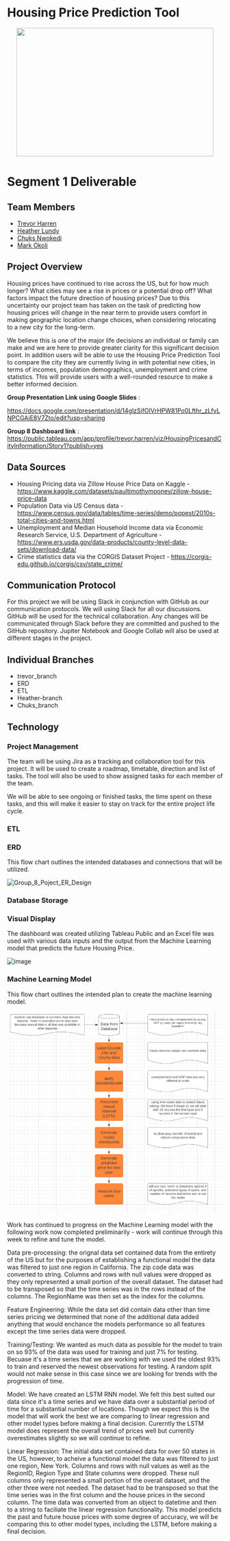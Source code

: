 # Housing Price Prediction Tool

<p align="center">
  <img width="460" height="300" src="https://user-images.githubusercontent.com/92001105/159185004-07517832-7a16-438e-873c-4a9593e21272.png">
</p>

# Segment 1 Deliverable

## Team Members

* [Trevor Harren](https://github.com/tharren12)
* [Heather Lundy](https://github.com/hal1277)
* [Chuks Nwokedi](https://github.com/Chuks-SN)
* [Mark Okoli](https://github.com/MasterMark2021)

## Project Overview

Housing prices have continued to rise across the US, but for how much longer? What cities may see a rise in prices or a potential drop off? What factors impact the future direction of housing prices? Due to this uncertainty our project team has taken on the task of predicting how housing prices will change in the near term to provide users comfort in making geographic location change choices, when considering relocating to a new city for the long-term.

We believe this is one of the major life decisions an individual or family can make and we are here to provide greater clarity for this significant decision point. In addition users will be able to use the Housing Price Prediction Tool to compare the city they are currently living in with potential new cities, in terms of incomes, population demographics, unemployment and crime statistics. This will provide users with a well-rounded resource to make a better informed decision.

**Group Presentation Link using Google Slides** :

https://docs.google.com/presentation/d/14glzSifOIVrHPW81Po0Lfthr_zLfvLNPCGAjE8V7Zto/edit?usp=sharing

**Group 8 Dashboard link** : https://public.tableau.com/app/profile/trevor.harren/viz/HousingPricesandCityInformation/Story1?publish=yes

## Data Sources 

* Housing Pricing data via Zillow House Price Data on Kaggle - https://www.kaggle.com/datasets/paultimothymooney/zillow-house-price-data
* Population Data via US Census data - https://www.census.gov/data/tables/time-series/demo/popest/2010s-total-cities-and-towns.html
* Unemployment and Median Household Income data via Economic Research Service, U.S. Department of Agriculture - https://www.ers.usda.gov/data-products/county-level-data-sets/download-data/
* Crime statistics data via the CORGIS Dataset Project - https://corgis-edu.github.io/corgis/csv/state_crime/

## Communication Protocol
For this project we will be using Slack in conjunction with GitHub as our communication protocols. We will using Slack for all our discussions. GitHub will be used for the technical collaboration. Any changes will be communicated through Slack before they are committed and pushed to the GitHub repository. Jupiter Notebook and Google Collab will also be used at different stages in the project. 

## Individual Branches

* trevor_branch
* ERD
* ETL
* Heather-branch
* Chuks_branch

## Technology

### Project Management 
The team will be using Jira as a tracking and collaboration tool for this project. It will be used to create a roadmap, timetable, direction and list of tasks. The tool will also be used to show assigned tasks for each member of the team.

We will be able to see ongoing or finished tasks, the time spent on these tasks, and this will make it easier to stay on track for the entire project life cycle.

### ETL

### ERD

This flow chart outlines the intended databases and connections that will be utilized.

![Group_8_Poject_ER_Design](https://user-images.githubusercontent.com/92001105/159188875-b8dc6516-4a71-48b5-94a7-346540be346c.png)

### Database Storage

### Visual Display

The dashboard was created utilizing Tableau Public and an Excel file was used with various data inputs and the output from the Machine Learning model that predicts the future Housing Price.

![image](https://user-images.githubusercontent.com/92001105/160496578-b92b0dc0-7c87-4595-9b91-1919f64aa464.png)

### Machine Learning Model

This flow chart outlines the intended plan to create the machine learning model.  

![Machine Learning Model Flow Chart](https://github.com/tharren12/Group_8_Final_Project/blob/500ded078ba0439e23801722cb7707570c39123b/ML_flow_chart.png)

Work has continued to progress on the Machine Learning model with the following work now completed preliminarily - work will continue through this week to refine and tune the model.

Data pre-processing: the orignal data set contained data from the entirety of the US but for the purposes of establishing a functional model the data was filtered to just one region in California.  The zip code data was converted to string.  Columns and rows with null values were dropped as they only represented a small portion of the overall dataset.  The dataset had to be transposed so that the time series was in the rows instead of the columns.  The RegionName was then set as the index for the columns.  

Feature Engineering: While the data set did contain data other than time series pricing we determined that none of the additional data added anything that would enchance the models performance so all features except the time series data were dropped.

Training/Testing: We wanted as much data as possible for the model to train on so 93% of the data was used for training and just 7% for testing.  Becuase it's a time series that we are working with we used the oldest 93% to train and reserved the newest observations for testing.  A random split would not make sense in this case since we are looking for trends with the progression of time.  

Model: We have created an LSTM RNN model.  We felt this best suited our data since it's a time series and we have data over a substantial period of time for a substantial number of locations.  Though we expect this is the model that will work the best we are comparing to linear regression and other model types before making a final decision.  Curerntly the LSTM model does represent the overall trend of prices well but currently overestimates slightly so we will continue to refine.  

Linear Regression: The initial data set contained data for over 50 states in the US, however, to acheive a functional model the data was filtered to just one region, New York. Columns and rows with null values as well as the RegionID, Region Type and State columns were dropped. These null columns only represented a small portion of the overall dataset, and the other three were not needed. The dataset had to be transposed so that the time series was in the first column and the house prices in the second column. The time data was converted from an object to datetime and then to a string to faciliate the linear regression functionality. This model predicts the past and future house prices with some degree of accuracy, we will be comparing this to other model types, including the LSTM, before making a final decision. 

